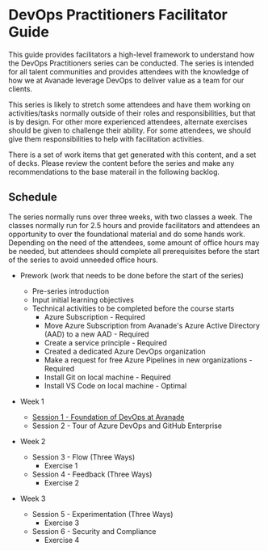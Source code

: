 # DevOps Practitioners Facilitator Guide

This guide provides facilitators a high-level framework to understand how the DevOps Practitioners series can be conducted. The series is intended for all talent communities and provides attendees with the knowledge of how we at Avanade leverage DevOps to deliver value as a team for our clients. 

This series is likely to stretch some attendees and have them working on activities/tasks normally outside of their roles and responsibilities, but that is by design. For other more experienced attendees, alternate exercises should be given to challenge their ability. For some attendees, we should give them responsibilities to help with facilitation activities.

There is a set of work items that get generated with this content, and a set of decks. Please review the content before the series and make any recommendations to the base materail in the following backlog.

## Schedule

The series normally runs over three weeks, with two classes a week. The classes normally run for 2.5 hours and provide facilitators and attendees an opportunity to over the foundational material and do some hands work. Depending on the need of the attendees, some amount of office hours may be needed, but attendees should complete all prerequisites before the start of the series to avoid unneeded office hours.

* Prework (work that needs to be done before the start of the series)
  * Pre-series introduction
  * Input initial learning objectives
  * Technical activities to be completed before the course starts
    * Azure Subscription - Required
    * Move Azure Subscription from Avanade's Azure Active Directory (AAD) to a new AAD - Required
    * Create a service principle - Required
    * Created a dedicated Azure DevOps organization
    * Make a request for free Azure Pipelines in new organizations - Required
    * Install Git on local machine - Required
    * Install VS Code on local machine - Optimal

* Week 1
  * [Session 1 - Foundation of DevOps at Avanade](https://dev.azure.com/innersource/fd9e01e9-6bb5-4e4c-a7eb-b6322dc637ba/_apis/git/repositories/cf2f8334-26ed-4585-91bb-b5879c7cd1b8/items?path=%2Ffacilitator%2FADP-Session-01.pptx&versionDescriptor%5BversionOptions%5D=0&versionDescriptor%5BversionType%5D=0&versionDescriptor%5Bversion%5D=main&resolveLfs=true&%24format=octetStream&api-version=5.0&download=true)
  * Session 2 - Tour of Azure DevOps and GitHub Enterprise

* Week 2
  * Session 3 - Flow (Three Ways)
    * Exercise 1
  * Session 4 - Feedback (Three Ways)
    * Exercise 2

* Week 3
  * Session 5 - Experimentation (Three Ways)
    * Exercise 3
  * Session 6 - Security and Compliance
    * Exercise 4